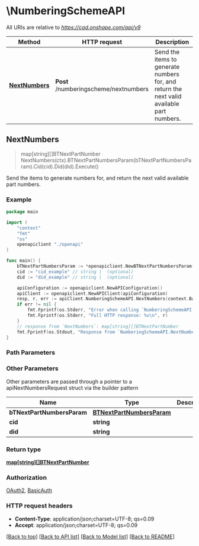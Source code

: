 # \NumberingSchemeAPI

All URIs are relative to *https://cad.onshape.com/api/v9*

Method | HTTP request | Description
------------- | ------------- | -------------
[**NextNumbers**](NumberingSchemeAPI.md#NextNumbers) | **Post** /numberingscheme/nextnumbers | Send the items to generate numbers for, and return the next valid available part numbers.



## NextNumbers

> map[string][]BTNextPartNumber NextNumbers(ctx).BTNextPartNumbersParam(bTNextPartNumbersParam).Cid(cid).Did(did).Execute()

Send the items to generate numbers for, and return the next valid available part numbers.

### Example

```go
package main

import (
    "context"
    "fmt"
    "os"
    openapiclient "./openapi"
)

func main() {
    bTNextPartNumbersParam := *openapiclient.NewBTNextPartNumbersParam() // BTNextPartNumbersParam | 
    cid := "cid_example" // string |  (optional)
    did := "did_example" // string |  (optional)

    apiConfiguration := openapiclient.NewAPIConfiguration()
    apiClient := openapiclient.NewAPIClient(apiConfiguration)
    resp, r, err := apiClient.NumberingSchemeAPI.NextNumbers(context.Background()).BTNextPartNumbersParam(bTNextPartNumbersParam).Cid(cid).Did(did).Execute()
    if err != nil {
        fmt.Fprintf(os.Stderr, "Error when calling `NumberingSchemeAPI.NextNumbers``: %v\n", err)
        fmt.Fprintf(os.Stderr, "Full HTTP response: %v\n", r)
    }
    // response from `NextNumbers`: map[string][]BTNextPartNumber
    fmt.Fprintf(os.Stdout, "Response from `NumberingSchemeAPI.NextNumbers`: %v\n", resp)
}
```

### Path Parameters



### Other Parameters

Other parameters are passed through a pointer to a apiNextNumbersRequest struct via the builder pattern


Name | Type | Description  | Notes
------------- | ------------- | ------------- | -------------
 **bTNextPartNumbersParam** | [**BTNextPartNumbersParam**](BTNextPartNumbersParam.md) |  | 
 **cid** | **string** |  | 
 **did** | **string** |  | 

### Return type

[**map[string][]BTNextPartNumber**](array.md)

### Authorization

[OAuth2](../README.md#OAuth2), [BasicAuth](../README.md#BasicAuth)

### HTTP request headers

- **Content-Type**: application/json;charset=UTF-8; qs=0.09
- **Accept**: application/json;charset=UTF-8; qs=0.09

[[Back to top]](#) [[Back to API list]](../README.md#documentation-for-api-endpoints)
[[Back to Model list]](../README.md#documentation-for-models)
[[Back to README]](../README.md)

